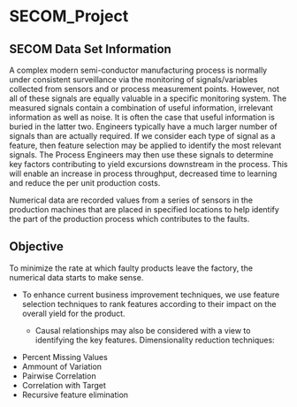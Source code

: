 # SECOM_Project
## SECOM Data Set Information

A complex modern semi-conductor manufacturing process is normally under consistent surveillance via the monitoring of signals/variables collected from sensors and or process measurement points. However, not all of these signals are equally valuable in a specific monitoring system. The measured signals contain a combination of useful information, irrelevant information as well as noise. It is often the case  that useful information is buried in the latter two. Engineers typically have a much larger number of signals than are actually required. If we consider each type  of signal as a feature, then feature selection may be applied to identify the most relevant signals. The Process Engineers may then use these signals to determine key factors contributing to yield excursions downstream in the process. This will enable an increase in process throughput, decreased time to learning and reduce the per unit production costs.

Numerical data are recorded values from a series of sensors in the production machines that are placed in specified locations to help identify the part of the production process which contributes to the faults.

## Objective
To minimize the rate at which faulty products leave the factory, the numerical data starts to make sense.

*   To enhance current business improvement techniques, we use feature selection techniques to rank features according to their impact on the overall yield for the product.

    *   Causal relationships may also be considered with a view to identifying the key features.
Dimensionality reduction techniques:

- Percent Missing Values
- Ammount of Variation
- Pairwise Correlation
- Correlation with Target
- Recursive feature elimination

